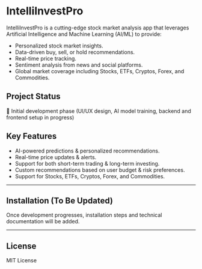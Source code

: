 # IntelliInvestPro

IntelliInvestPro is a cutting-edge stock market analysis app that leverages Artificial Intelligence and Machine Learning (AI/ML) to provide:

- Personalized stock market insights.
- Data-driven buy, sell, or hold recommendations.
- Real-time price tracking.
- Sentiment analysis from news and social platforms.
- Global market coverage including Stocks, ETFs, Cryptos, Forex, and Commodities.

## Project Status
🚀 Initial development phase (UI/UX design, AI model training, backend and frontend setup in progress)

## Key Features
- AI-powered predictions & personalized recommendations.
- Real-time price updates & alerts.
- Support for both short-term trading & long-term investing.
- Custom recommendations based on user budget & risk preferences.
- Support for Stocks, ETFs, Cryptos, Forex, and Commodities.

---

## Installation (To Be Updated)

Once development progresses, installation steps and technical documentation will be added.

---

## License
MIT License
